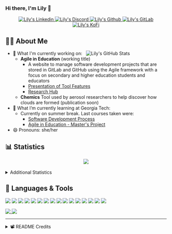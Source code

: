 ### Hi there, I'm Lily 👋

<p align="center">
  <a href="https://www.linkedin.com/in/lily-romano/">
    <img alt="Lily's Linkedin" src="https://img.shields.io/badge/linkedin-%230077B5.svg?&style=for-the-badge&logo=linkedin&logoColor=white" />
  </a>
  <a href="https://discordapp.com/users/Lilyheart#4493">
    <img alt="Lily's Discord" src="https://img.shields.io/badge/Discord-7289DA?style=for-the-badge&logo=discord&logoColor=white" />
  </a>
  <a href="https://github.com/Lilyheart">
    <img alt="Lily's Github" src="https://img.shields.io/badge/GitHub-100000?style=for-the-badge&logo=github&logoColor=white" />
  </a>
  <a href="https://gitlab.com/Lilyheart">
    <img alt="Lily's GitLab" src="https://img.shields.io/badge/GitLab-330F63?style=for-the-badge&logo=gitlab&logoColor=white" />
  </a>
  <a href="https://ko-fi.com/lilyheart">
    <img alt="Lily's KoFi" src="https://img.shields.io/badge/Ko--fi-F16061?style=for-the-badge&logo=ko-fi&logoColor=white" />
  </a>
  </p>

## 👩‍💻 About Me

<img align=right width="50%" alt="Lily's GitHub Stats" src="https://github-readme-stats.vercel.app/api?username=Lilyheart&count_private=true&hide_border=true&show_icons=true&bg_color=FFFFFF&title_color=32698E&text_color=282828&icon_color=32698E"/>

- 🔭 What I'm currently working on:
  - **Agile in Education** (working title)
    - A website to manage software development projects that are stored in GitLab and GitHub using the Agile framework with a focus on secondary and higher education students and educators
    - [Presentation of Tool Features](https://docs.google.com/presentation/d/e/2PACX-1vSubB45pASb1BmJT2jhvztXWEq524hb3XJwwAo7dNLexVDymk_E-jpLEcToVUKAQfqgZ0GHrPXcim5w/pub)
    - [Research Hub](https://agileineducation.notion.site/)
  - **Chemics** Tool used by aerosol researchers to help discover how clouds are formed (publication soon)
- 🌱 What I’m currently learning at Georgia Tech:
  - Currently on summer break.  Last courses taken were:
    - [Software Development Process](https://omscs.gatech.edu/cs-6300-software-development-process)
    - [Agile in Education - Master's Project](https://agileineducation.notion.site/)
- 😄 Pronouns: she/her

## 📊 Statistics

<p align="center">
  <img alig src="https://github-profile-trophy.vercel.app/?username=Lilyheart&theme=nord&margin-w=15&margin-h=15&no-frame=true&rank=SECRET,SSS,SS,S,AAA,AA,A" />
</p>

<details><summary>Additional Statistics</summary>

<!--START_SECTION:waka-->
![Code Time](http://img.shields.io/badge/Code%20Time-0%20secs-blue)

![Profile Views](http://img.shields.io/badge/Profile%20Views-0-blue)

![Lines of code](https://img.shields.io/badge/From%20Hello%20World%20I%27ve%20Written--109%20Thousand%20lines%20of%20code-blue)

**🐱 My GitHub Data** 

> 🏆 6 Contributions in the Year 2022
 > 
> 📦 228.0 kB Used in GitHub's Storage 
 > 
> 💼 Opted to Hire
 > 
> 📜 20 Public Repositories 
 > 
> 🔑 28 Private Repositories  
 > 
**I'm an Early 🐤** 

```text
🌞 Morning    239 commits    ██████░░░░░░░░░░░░░░░░░░░   27.28% 
🌆 Daytime    355 commits    ██████████░░░░░░░░░░░░░░░   40.53% 
🌃 Evening    256 commits    ███████░░░░░░░░░░░░░░░░░░   29.22% 
🌙 Night      26 commits     ░░░░░░░░░░░░░░░░░░░░░░░░░   2.97%

```
📅 **I'm Most Productive on Friday** 

```text
Monday       145 commits    ████░░░░░░░░░░░░░░░░░░░░░   16.55% 
Tuesday      99 commits     ██░░░░░░░░░░░░░░░░░░░░░░░   11.3% 
Wednesday    145 commits    ████░░░░░░░░░░░░░░░░░░░░░   16.55% 
Thursday     93 commits     ██░░░░░░░░░░░░░░░░░░░░░░░   10.62% 
Friday       198 commits    █████░░░░░░░░░░░░░░░░░░░░   22.6% 
Saturday     93 commits     ██░░░░░░░░░░░░░░░░░░░░░░░   10.62% 
Sunday       103 commits    ███░░░░░░░░░░░░░░░░░░░░░░   11.76%

```


📊 **This Week I Spent My Time On** 

```text
⌚︎ Time Zone: America/New_York

💬 Programming Languages: 
Markdown                 14 mins             ███████████████░░░░░░░░░░   63.23% 
JSON                     6 mins              ███████░░░░░░░░░░░░░░░░░░   31.02% 
Other                    0 secs              ░░░░░░░░░░░░░░░░░░░░░░░░░   3.44% 
JavaScript               0 secs              ░░░░░░░░░░░░░░░░░░░░░░░░░   1.29% 
CSS                      0 secs              ░░░░░░░░░░░░░░░░░░░░░░░░░   1.02%

🔥 Editors: 
VS Code                  22 mins             █████████████████████████   100.0%

🐱‍💻 Projects: 
NVDH Vault               11 mins             █████████████░░░░░░░░░░░░   52.01% 
Second Brain             10 mins             ████████████░░░░░░░░░░░░░   47.99%

💻 Operating System: 
Linux                    22 mins             █████████████████████████   100.0%

```

**I Mostly Code in JavaScript** 

```text
JavaScript               15 repos            ████████░░░░░░░░░░░░░░░░░   34.88% 
Java                     7 repos             ████░░░░░░░░░░░░░░░░░░░░░   16.28% 
HTML                     6 repos             ███░░░░░░░░░░░░░░░░░░░░░░   13.95% 
Python                   4 repos             ██░░░░░░░░░░░░░░░░░░░░░░░   9.3% 
Shell                    2 repos             █░░░░░░░░░░░░░░░░░░░░░░░░   4.65%

```


**Timeline**

![Chart not found](https://raw.githubusercontent.com/Lilyheart/Lilyheart/main/charts/bar_graph.png) 


 Last Updated on 24/07/2022 08:14:57 UTC
<!--END_SECTION:waka-->
</details>

## 💬 Languages & Tools

<!-- https://simpleicons.org/ -->

![](https://img.shields.io/badge/OS-Linux-informational?style=flat&logo=linux&logoColor=white&color=32698E)
![](https://img.shields.io/badge/Editor-Atom-informational?style=flat&logo=Atom&logoColor=white&color=32698E)
![](https://img.shields.io/badge/Editor-VCS-informational?style=flat&logo=Visual-Studio&logoColor=white&color=32698E)
![](https://img.shields.io/badge/Code-Java-informational?style=flat&logo=java&logoColor=white&color=32698E)
![](https://img.shields.io/badge/Code-Javascript-informational?style=flat&logo=javascript&logoColor=white&color=32698E)
![](https://img.shields.io/badge/Code-Typescript-informational?style=flat&logo=typescript&logoColor=white&color=32698E)
![](https://img.shields.io/badge/Code-SASS-informational?style=flat&logo=Sass&logoColor=white&color=32698E)
![](https://img.shields.io/badge/Code-SCSS-informational?style=flat&logo=Sass&logoColor=white&color=32698E)
![](https://img.shields.io/badge/Code-Postcss-informational?style=flat&logo=Postcss&logoColor=white&color=32698E)
![](https://img.shields.io/badge/Code-Bootstrap-informational?style=flat&logo=Bootstrap&logoColor=white&color=32698E)
![](https://img.shields.io/badge/Code-Angular-informational?style=flat&logo=Angular&logoColor=white&color=32698E)
![](https://img.shields.io/badge/Code-Webpack-informational?style=flat&logo=Webpack&logoColor=white&color=32698E)
![](https://img.shields.io/badge/Code-Markdown-informational?style=flat&logo=Markdown&logoColor=white&color=32698E)
![](https://img.shields.io/badge/Code-Python-informational?style=flat&logo=python&logoColor=white&color=32698E)
![](https://img.shields.io/badge/Shell-Bash-informational?style=flat&logo=gnu-bash&logoColor=white&color=32698E)
![](https://img.shields.io/badge/VCS-Git-informational?style=flat&logo=git&logoColor=white&color=32698E)

<a href="#">
  <img align="top" max-width="49%" src="https://github-readme-stats.vercel.app/api/top-langs/?username=Lilyheart&hide_border=true&bg_color=FFFFFF&title_color=32698E&text_color=282828&icon_color=32698E&layout=compact" />
</a>
<a href="#">
  <img align="top" max-width="50%" src="https://github-readme-stats.vercel.app/api/wakatime?username=Lily&hide_border=true&bg_color=FFFFFF&title_color=32698E&text_color=282828&icon_color=32698E" />
</a>


----

<details><summary>📽️ README Credits</summary>

- [Badges 4 README](https://github.com/alexandresanlim/Badges4-README.md-Profile)
- [GitHub Readme Stats](https://github.com/anuraghazra/github-readme-stats)
- [GitHub Readme Streak Stats](https://github.com/DenverCoder1/github-readme-streak-stats)
- [Waka Readme Stats](https://github.com/anmol098/waka-readme-stats)
- [Sheilds.io](https://shields.io/)

</details>
